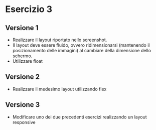# Esercizio 3

## Versione 1
- Realizzare il layout riportato nello screenshot. 
- Il layout deve essere fluido, ovvero ridimensionarsi (mantenendo il posizionamento delle immagini) al cambiare della dimensione dello schermo.
- Utilizzare float

## Versione 2
- Realizzare il medesimo layout utilizzando flex

## Versione 3
- Modificare uno dei due precedenti esercizi realizzando un layout responsive

